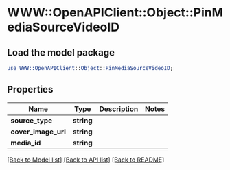 # WWW::OpenAPIClient::Object::PinMediaSourceVideoID

## Load the model package
```perl
use WWW::OpenAPIClient::Object::PinMediaSourceVideoID;
```

## Properties
Name | Type | Description | Notes
------------ | ------------- | ------------- | -------------
**source_type** | **string** |  | 
**cover_image_url** | **string** |  | 
**media_id** | **string** |  | 

[[Back to Model list]](../README.md#documentation-for-models) [[Back to API list]](../README.md#documentation-for-api-endpoints) [[Back to README]](../README.md)


